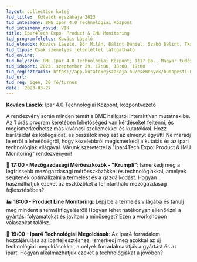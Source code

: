 ```yaml
---
layout: collection_kutej
tud_title:  Kutatók éjszakája 2023
tud_intezmeny: BME Ipar 4.0 Technológiai Központ
tud_intezmeny_rovid: VIK
title: Ipar4Tech Expo- Product & IMU Monitoring
tud_programfelelos: Kovács László
tud_eloadok: Kovács László, Bór Milán, Bálint Dániel, Szabó Bálint, Tkalcec Péter, Kovács Mátyás Márton, Juhász Botond Péter, Jákói Sándor, Császi Sándor
tud_tipus: Csak személyes jelenléttel látogatható
tud_online: 
tud_helyszin: BME Ipar 4.0 Technológiai Központ; 1117 Bp., Magyar tudósok körútja 2., I. épület, Fsz.017
tud_idopont: 2023. szeptember 29. 17:00, 18:00, 19:00
tud_regisztracio: https://app.kutatokejszakaja.hu/esemenyek/budapesti-muszaki-es-gazdasagtudomanyi-egyetem/bme-ipar-40-technologiai-kozpont
tud_url: 
tud_reg: igen, 20 fő/turnus
date:  2023-03-27
---
```


**Kovács László**: Ipar 4.0 Technológiai Központ, központvezető

A rendezvény során minden témát a BME hallgatói interaktívan mutatnak be. Az 1 órás program keretében lehetőséged van kérdéseket feltenni, és megismerkedhetsz más kíváncsi szellemekkel és kutatókkal. 
Hozz barátaidat és kollégáidat, és osszátok meg ezt az élményt együtt!
Ne maradj le erről a lehetőségről, hogy közelebbről megismerkedj a kutatás és az ipari technológiák világával. Várunk szeretettel a "Ipar4Tech Expo: Product & IMU Monitoring" rendezvényen!  


🌾 **17:00 - Mezőgazdasági Mérőeszközök - "Krumpli"**:
Ismerkedj meg a legfrissebb mezőgazdasági mérőeszközökkel és technológiákkal, amelyek segítenek optimalizálni a termelést és a gazdálkodást. Hogyan használhatjuk ezeket az eszközöket a fenntartható mezőgazdaság fejlesztésében?

🏭 **18:00 - Product Line Monitoring**:
Lépj be a termelés világába és tanulj meg mindent a termékfigyelésről! Hogyan lehet hatékonyan ellenőrizni a gyártási folyamatokat és javítani a minőséget? Ezen a workshopon válaszokat találsz.

🔧 **19:00 - Ipar4 Technológiai Megoldások**:
Az Ipar4 forradalom hozzájárulása az iparfejlesztéshez. Ismerkedj meg azokkal az új technológiai megoldásokkal, amelyek forradalmasítják a gyártást és az ipart. Hogyan alkalmazhatjuk ezeket a technológiákat a jövőben?

